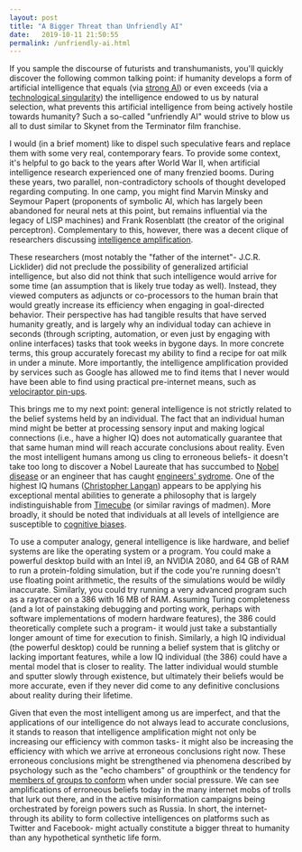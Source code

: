 ```yaml
---
layout: post
title: "A Bigger Threat than Unfriendly AI"
date:   2019-10-11 21:50:55
permalink: /unfriendly-ai.html
---
```


If you sample the discourse of futurists and transhumanists, you'll quickly discover the following common talking point: if humanity develops a form of artificial intelligence that equals (via [strong AI](https://en.wikipedia.org/wiki/Artificial_general_intelligence)) or even exceeds (via a [technological singularity](https://en.wikipedia.org/wiki/The_Singularity_Is_Near)) the intelligence endowed to us by natural selection, what prevents this artificial intelligence from being actively hostile towards humanity?  Such a so-called "unfriendly AI" would strive to blow us all to dust similar to Skynet from the Terminator film franchise.

I would (in a brief moment) like to dispel such speculative fears and replace them with some very real, contemporary fears.  To provide some context, it's helpful to go back to the years after World War II, when artificial intelligence research experienced one of many frenzied booms.  During these years, two parallel, non-contradictory schools of thought developed regarding computing.  In one camp, you might find Marvin Minsky and Seymour Papert (proponents of symbolic AI, which has largely been abandoned for neural nets at this point, but remains influential via the legacy of LISP machines) and Frank Rosenblatt (the creator of the original perceptron).  Complementary to this, however, there was a decent clique of researchers discussing [intelligence amplification](https://en.wikipedia.org/wiki/Intelligence_amplification).  

These researchers (most notably the "father of the internet"- J.C.R. Licklider) did not preclude the possibility of generalized artificial intelligence, but also did not think that such intelligence would arrive for some time (an assumption that is likely true today as well).  Instead, they viewed computers as adjuncts or co-processors to the human brain that would greatly increase its efficiency when engaging in goal-directed behavior.  Their perspective has had tangible results that have served humanity greatly, and is largely why an individual today can achieve in seconds (through scripting, automation, or even just by engaging with online interfaces) tasks that took weeks in bygone days.  In more concrete terms, this group accurately forecast my ability to find a recipe for oat milk in under a minute.  More importantly, the intelligence amplification provided by services such as Google has allowed me to find items that I never would have been able to find using practical pre-internet means, such as [velociraptor pin-ups](https://www.etsy.com/listing/650740926/velociraptor-pinup).

This brings me to my next point: general intelligence is not strictly related to the belief systems held by an individual.  The fact that an individual human mind might be better at processing sensory input and making logical connections (i.e., have a higher IQ) does not automatically guarantee that that same human mind will reach accurate conclusions about reality.  Even the most intelligent humans among us cling to erroneous beliefs- it doesn't take too long to discover a Nobel Laureate that has succumbed to [Nobel disease](https://rationalwiki.org/wiki/Nobel_disease) or an engineer that has caught [engineers' sydrome](https://rationalwiki.org/wiki/Engineers_and_woo).  One of the highest IQ humans ([Christopher Langan](https://rationalwiki.org/wiki/Christopher_Langan)) appears to be applying his exceptional mental abilities to generate a philosophy that is largely indistinguishable from [Timecube](https://web.archive.org/web/20160112193916/http://timecube.com/) (or similar ravings of madmen).  More broadly, it should be noted that individuals at all levels of intellgience are susceptible to [cognitive biases](https://en.wikipedia.org/wiki/List_of_cognitive_biases).

To use a computer analogy, general intelligence is like hardware, and belief systems are like the operating system or a program.  You could make a powerful desktop build with an Intel i9, an NVIDIA 2080, and 64 GB of RAM to run a protein-folding simulation, but if the code you're running doesn't use floating point arithmetic, the results of the simulations would be wildly inaccurate.  Similarly, you could try running a very advanced program such as a raytracer on a 386 with 16 MB of RAM.  Assuming Turing completeness (and a lot of painstaking debugging and porting work, perhaps with software implementations of modern hardware features), the 386 could theoretically complete such a program- it would just take a substantially longer amount of time for execution to finish.  Similarly, a high IQ individual (the powerful desktop) could be running a belief system that is glitchy or lacking important features, while a low IQ individual (the 386) could have a mental model that is closer to reality.  The latter individual would stumble and sputter slowly through existence, but ultimately their beliefs would be more accurate, even if they never did come to any definitive conclusions about reality during their lifetime.

Given that even the most intelligent among us are imperfect, and that the applications of our intelligence do not always lead to accurate conclusions, it stands to reason that intelligence amplification might not only be increasing our efficiency with common tasks- it might also be increasing the efficiency with which we arrive at erroneous conclusions right now.  These erroneous conclusions might be strengthened via phenomena described by psychology such as the "echo chambers" of groupthink or the tendency for [members of groups to conform](https://en.wikipedia.org/wiki/Asch_conformity_experiments) when under social pressure.  We can see amplifications of erroneous beliefs today in the many internet mobs of trolls that lurk out there, and in the active misinformation campaigns being orchestrated by foreign powers such as Russia.  In short, the internet- through its ability to form collective intelligences on platforms such as Twitter and Facebook- might actually constitute a bigger threat to humanity than any hypothetical synthetic life form.
